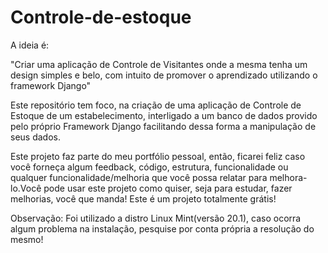 # Controle-de-estoque

A ideia é:

"Criar uma aplicação de Controle de Visitantes onde a mesma tenha um design simples e belo, com intuito de promover o aprendizado utilizando o framework Django"

Este repositório tem foco, na criação de uma aplicação de Controle de Estoque de um estabelecimento, interligado a um banco de dados provido pelo próprio 
Framework Django facilitando dessa forma a manipulação de seus dados.


Este projeto faz parte do meu portfólio pessoal, então, ficarei feliz caso você forneça algum feedback, código, estrutura, funcionalidade ou qualquer 
funcionalidade/melhoria que você possa relatar para melhora-lo.Você pode usar este projeto como quiser, seja para estudar, fazer melhorias, você que manda!
Este é um projeto totalmente grátis!

Observação: Foi utilizado a distro Linux Mint(versão 20.1), caso ocorra algum problema na instalação, pesquise por conta própria a resolução do mesmo!
